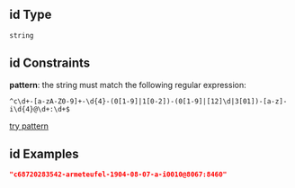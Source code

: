 ## id Type

`string`

## id Constraints

**pattern**: the string must match the following regular expression:&#x20;

```regexp
^c\d+-[a-zA-Z0-9]+-\d{4}-(0[1-9]|1[0-2])-(0[1-9]|[12]\d|3[01])-[a-z]-i\d{4}@\d+:\d+$
```

[try pattern](https://regexr.com/?expression=%5Ec%5Cd%2B-%5Ba-zA-Z0-9%5D%2B-%5Cd%7B4%7D-\(0%5B1-9%5D%7C1%5B0-2%5D\)-\(0%5B1-9%5D%7C%5B12%5D%5Cd%7C3%5B01%5D\)-%5Ba-z%5D-i%5Cd%7B4%7D%40%5Cd%2B%3A%5Cd%2B%24 "try regular expression with regexr.com")

## id Examples

```json
"c68720283542-armeteufel-1904-08-07-a-i0010@8067:8460"
```
